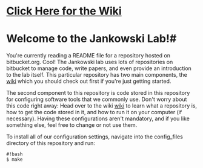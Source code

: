 # [Click Here for the Wiki](https://bitbucket.org/cmelab/getting-started/wiki/Home) #
# Welcome to the Jankowski Lab!#

You're currently reading a README file for a repository hosted on bitbucket.org. Cool! The Jankowski lab uses lots of repositories on bitbucket to manage code, write papers, and even provide an introduction to the lab itself. This particular repository has two main components, the [wiki](https://bitbucket.org/cmelab/getting-started/wiki/Home) which you should check out first if you're just getting started. 

The second component to this repository is code stored in this repository for configuring software tools that we commonly use. Don't worry about this code right away: Head over to the wiki [wiki](https://bitbucket.org/cmelab/getting-started/wiki/Home) to learn what a repository is, how to get the code stored in it, and how to run it on your computer (if necessary). 
Having these configurations aren't mandatory, and if you like something else, feel free to change or not use them.

To install all of our configuration settings, navigate into the config_files directory of this repository and run:

```
#!bash
$ make
```